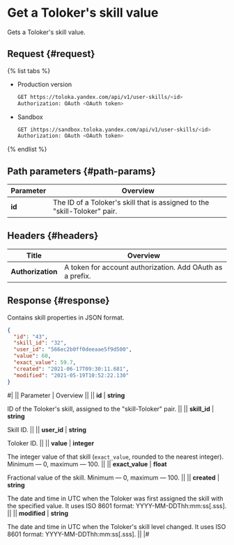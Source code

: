 # Get a Toloker's skill value

Gets a Toloker's skill value.

## Request {#request}

{% list tabs %}

- Production version

  ```bash
  GET https://toloka.yandex.com/api/v1/user-skills/<id>
  Authorization: OAuth <OAuth token>
  ```

- Sandbox

  ```bash
  GET ihttps://sandbox.toloka.yandex.com/api/v1/user-skills/<id>
  Authorization: OAuth <OAuth token>
  ```

{% endlist %}

## Path parameters {#path-params}

Parameter | Overview
----- | -----
**id** | The ID of a Toloker's skill that is assigned to the "skill-Toloker" pair.


## Headers {#headers}

Title | Overview
----- | -----
**Authorization** | A token for account authorization. Add OAuth as a prefix.


## Response {#response}

Contains skill properties in JSON format.

```json
{
  "id": "43",
  "skill_id": "32",
  "user_id": "566ec2b0ff0deeaae5f9d500",
  "value": 60,
  "exact_value": 59.7,
  "created": "2021-06-17T09:30:11.681",
  "modified": "2021-05-19T10:52:22.130"
}
```

#|
|| Parameter | Overview ||
|| **id** | **string**

ID of the Toloker's skill, assigned to the "skill-Toloker" pair. ||
|| **skill_id** | **string**

Skill ID. ||
|| **user_id** | **string**

Toloker ID. ||
|| **value** | **integer**

The integer value of that skill (`exact_value`, rounded to the nearest integer). Minimum — 0, maximum — 100. ||
|| **exact_value** | **float**

Fractional value of the skill. Minimum — 0, maximum — 100. ||
|| **created** | **string**

The date and time in UTC when the Toloker was first assigned the skill with the specified value. It uses ISO 8601 format: YYYY-MM-DDThh:mm:ss[.sss]. ||
|| **modified** | **string**

The date and time in UTC when the Toloker's skill level changed. It uses ISO 8601 format: YYYY-MM-DDThh:mm:ss[.sss]. ||
|#

